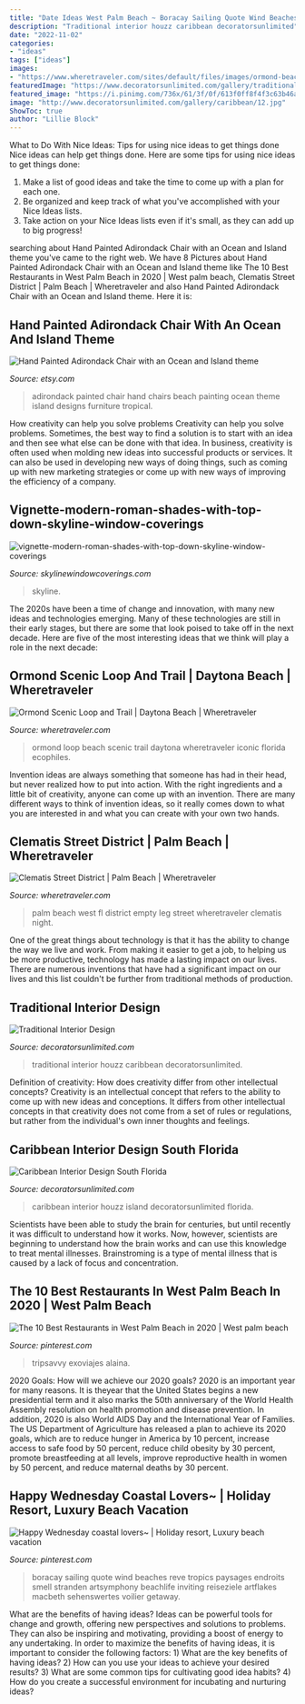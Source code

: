 ```yaml
---
title: "Date Ideas West Palm Beach ~ Boracay Sailing Quote Wind Beaches Reve Tropics Paysages Endroits Smell Stranden Artsymphony Beachlife Inviting Reiseziele Artflakes Macbeth Sehenswertes Voilier Getaway"
description: "Traditional interior houzz caribbean decoratorsunlimited"
date: "2022-11-02"
categories:
- "ideas"
tags: ["ideas"]
images:
- "https://www.wheretraveler.com/sites/default/files/images/ormond-beach-scenic-loop.jpg"
featuredImage: "https://www.decoratorsunlimited.com/gallery/traditional/10.jpg"
featured_image: "https://i.pinimg.com/736x/61/3f/0f/613f0ff8f4f3c63b46a130d8e89fb4d7.jpg"
image: "http://www.decoratorsunlimited.com/gallery/caribbean/12.jpg"
ShowToc: true
author: "Lillie Block"
---
```



What to Do With Nice Ideas: Tips for using nice ideas to get things done
Nice ideas can help get things done. Here are some tips for using nice ideas to get things done: 
1. Make a list of good ideas and take the time to come up with a plan for each one.
2. Be organized and keep track of what you've accomplished with your Nice Ideas lists.
3. Take action on your Nice Ideas lists even if it's small, as they can add up to big progress!

	

		
searching about Hand Painted Adirondack Chair with an Ocean and Island theme you've came to the right web. We have 8 Pictures about Hand Painted Adirondack Chair with an Ocean and Island theme like The 10 Best Restaurants in West Palm Beach in 2020 | West palm beach, Clematis Street District | Palm Beach | Wheretraveler and also Hand Painted Adirondack Chair with an Ocean and Island theme. Here it is:
		
    
## Hand Painted Adirondack Chair With An Ocean And Island Theme

<img loading=lazy src="https://img1.etsystatic.com/000/0/6725120/il_fullxfull.306301447.jpg" onerror="this.onerror=null;this.src='https://tse1.mm.bing.net/th?id=OIP.7d4letHmlalp75yFuurkJwHaJ4&amp;pid=15.1';" alt="Hand Painted Adirondack Chair with an Ocean and Island theme">

_Source: etsy.com_

>adirondack painted chair hand chairs beach painting ocean theme island designs furniture tropical. 

	

How creativity can help you solve problems
Creativity can help you solve problems. Sometimes, the best way to find a solution is to start with an idea and then see what else can be done with that idea. In business, creativity is often used when molding new ideas into successful products or services. It can also be used in developing new ways of doing things, such as coming up with new marketing strategies or come up with new ways of improving the efficiency of a company.

    
## Vignette-modern-roman-shades-with-top-down-skyline-window-coverings

<img loading=lazy src="https://www.skylinewindowcoverings.com/wp-content/uploads/2020/10/vignette-modern-roman-shades-with-top-down-skyline-window-coverings.jpg" onerror="this.onerror=null;this.src='https://tse4.mm.bing.net/th?id=OIP.vHCWy47rH-heXJhSsyBMfAHaJz&amp;pid=15.1';" alt="vignette-modern-roman-shades-with-top-down-skyline-window-coverings">

_Source: skylinewindowcoverings.com_

>skyline. 

	

The 2020s have been a time of change and innovation, with many new ideas and technologies emerging. Many of these technologies are still in their early stages, but there are some that look poised to take off in the next decade. Here are five of the most interesting ideas that we think will play a role in the next decade:

    
## Ormond Scenic Loop And Trail | Daytona Beach | Wheretraveler

<img loading=lazy src="https://www.wheretraveler.com/sites/default/files/images/ormond-beach-scenic-loop.jpg" onerror="this.onerror=null;this.src='https://tse4.mm.bing.net/th?id=OIP._bMbcU-d8ujPPqX1uFaoZwHaE8&amp;pid=15.1';" alt="Ormond Scenic Loop and Trail | Daytona Beach | Wheretraveler">

_Source: wheretraveler.com_

>ormond loop beach scenic trail daytona wheretraveler iconic florida ecophiles. 

	

Invention ideas are always something that someone has had in their head, but never realized how to put into action. With the right ingredients and a little bit of creativity, anyone can come up with an invention. There are many different ways to think of invention ideas, so it really comes down to what you are interested in and what you can create with your own two hands.

    
## Clematis Street District | Palm Beach | Wheretraveler

<img loading=lazy src="https://www.wheretraveler.com/sites/default/files/images/clematis_at_night.jpg" onerror="this.onerror=null;this.src='https://tse1.mm.bing.net/th?id=OIP.cnCJZ4V0nMStZ5DZa3dFtAHaDd&amp;pid=15.1';" alt="Clematis Street District | Palm Beach | Wheretraveler">

_Source: wheretraveler.com_

>palm beach west fl district empty leg street wheretraveler clematis night. 

	

One of the great things about technology is that it has the ability to change the way we live and work. From making it easier to get a job, to helping us be more productive, technology has made a lasting impact on our lives. There are numerous inventions that have had a significant impact on our lives and this list couldn't be further from traditional methods of production.

    
## Traditional Interior Design

<img loading=lazy src="https://www.decoratorsunlimited.com/gallery/traditional/10.jpg" onerror="this.onerror=null;this.src='https://tse3.mm.bing.net/th?id=OIP.AKY3WNBrpACl9CpsZQTYggHaF6&amp;pid=15.1';" alt="Traditional Interior Design">

_Source: decoratorsunlimited.com_

>traditional interior houzz caribbean decoratorsunlimited. 

	

Definition of creativity: How does creativity differ from other intellectual concepts?
Creativity is an intellectual concept that refers to the ability to come up with new ideas and conceptions. It differs from other intellectual concepts in that creativity does not come from a set of rules or regulations, but rather from the individual's own inner thoughts and feelings.

    
## Caribbean Interior Design South Florida

<img loading=lazy src="http://www.decoratorsunlimited.com/gallery/caribbean/12.jpg" onerror="this.onerror=null;this.src='https://tse3.mm.bing.net/th?id=OIP.jGs5UpLPQh_V4CiJ8ioj3wHaEx&amp;pid=15.1';" alt="Caribbean Interior Design South Florida">

_Source: decoratorsunlimited.com_

>caribbean interior houzz island decoratorsunlimited florida. 

	

Scientists have been able to study the brain for centuries, but until recently it was difficult to understand how it works. Now, however, scientists are beginning to understand how the brain works and can use this knowledge to treat mental illnesses. Brainstroming is a type of mental illness that is caused by a lack of focus and concentration.

    
## The 10 Best Restaurants In West Palm Beach In 2020 | West Palm Beach

<img loading=lazy src="https://i.pinimg.com/736x/a1/d3/95/a1d3958f4ce4ef452243a158c4274763.jpg" onerror="this.onerror=null;this.src='https://tse3.mm.bing.net/th?id=OIP.OXb7k9RyU7JGt9XxTRNhkAHaEo&amp;pid=15.1';" alt="The 10 Best Restaurants in West Palm Beach in 2020 | West palm beach">

_Source: pinterest.com_

>tripsavvy exoviajes alaina. 

	

2020 Goals: How will we achieve our 2020 goals?
2020 is an important year for many reasons. It is theyear that the United States begins a new presidential term and it also marks the 50th anniversary of the World Health Assembly resolution on health promotion and disease prevention. In addition, 2020 is also World AIDS Day and the International Year of Families. 
The US Department of Agriculture has released a plan to achieve its 2020 goals, which are to reduce hunger in America by 10 percent, increase access to safe food by 50 percent, reduce child obesity by 30 percent, promote breastfeeding at all levels, improve reproductive health in women by 50 percent, and reduce maternal deaths by 30 percent.

    
## Happy Wednesday Coastal Lovers~ | Holiday Resort, Luxury Beach Vacation

<img loading=lazy src="https://i.pinimg.com/736x/61/3f/0f/613f0ff8f4f3c63b46a130d8e89fb4d7.jpg" onerror="this.onerror=null;this.src='https://tse3.mm.bing.net/th?id=OIP.G1EJPCHnkbzEg3l-kELwAAHaKL&amp;pid=15.1';" alt="Happy Wednesday coastal lovers~ | Holiday resort, Luxury beach vacation">

_Source: pinterest.com_

>boracay sailing quote wind beaches reve tropics paysages endroits smell stranden artsymphony beachlife inviting reiseziele artflakes macbeth sehenswertes voilier getaway. 

	

What are the benefits of having ideas?
Ideas can be powerful tools for change and growth, offering new perspectives and solutions to problems. They can also be inspiring and motivating, providing a boost of energy to any undertaking. In order to maximize the benefits of having ideas, it is important to consider the following factors: 1) What are the key benefits of having ideas? 2) How can you use your ideas to achieve your desired results? 3) What are some common tips for cultivating good idea habits? 4) How do you create a successful environment for incubating and nurturing ideas?

